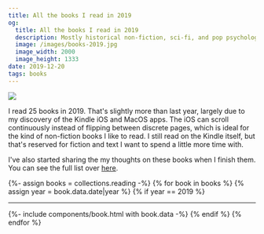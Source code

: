 ```yaml
---
title: All the books I read in 2019
og:
  title: All the books I read in 2019
  description: Mostly historical non-fiction, sci-fi, and pop psychology
  image: /images/books-2019.jpg
  image_width: 2000 
  image_height: 1333
date: 2019-12-20
tags: books
---
```


![](/images/books-2019.jpg)

I read 25 books in 2019. That's slightly more than last year, largely due to my discovery of the Kindle iOS and MacOS apps. The iOS can scroll continuously instead of flipping between discrete pages, which is ideal for the kind of non-fiction books I like to read. I still read on the Kindle itself, but that's reserved for fiction and text I want to spend a little more time with.

I've also started sharing the my thoughts on these books when I finish them. You can see the full list over [here](/reading).

{%- assign books = collections.reading -%}
{% for book in books %}
{% assign year = book.data.date|year %}
{% if year == 2019 %}
<hr class="l--mar-top-m"/>
{%- include components/book.html with book.data -%}
{% endif %}
{% endfor %}